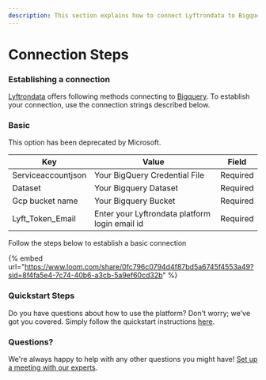 ```yaml
---
description: This section explains how to connect Lyftrondata to Bigquery.
---
```


# Connection Steps

### Establishing a connection

[Lyftrondata](https://www.lyftrondata.com) offers following methods connecting to [Bigquery](https://www.lyftrondata.com/integration/data-warehouse/google-bigquery/). To establish your connection, use the connection strings described below.

### Basic

This option has been deprecated by Microsoft.

| Key                | Value                                          | Field    |
| ------------------ | ---------------------------------------------- | -------- |
| Serviceaccountjson | Your BigQuery Credential File                  | Required |
| Dataset            | Your Bigquery Dataset                          | Required |
| Gcp bucket name    | Your Bigquery Bucket                           | Required |
| Lyft\_Token\_Email | Enter your Lyftrondata platform login email id | Required |

Follow the steps below to establish a basic connection

{% embed url="https://www.loom.com/share/0fc796c0794d4f87bd5a6745f4553a49?sid=8f4fa5e4-7c74-40b6-a3cb-5a9ef60cd32b" %}

### Quickstart Steps

Do you have questions about how to use the platform? Don't worry; we've got you covered. Simply follow the quickstart instructions [here](./).

### Questions? <a href="#questions" id="questions"></a>

We're always happy to help with any other questions you might have! [Set up a meeting with our experts](https://www.lyftrondata.com/book-a-meeting/).

